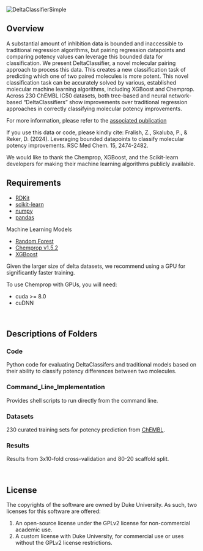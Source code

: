 
![DeltaClassifierSimple](https://github.com/RekerLab/DeltaClassifier/assets/127516906/d0e68a7c-5ea0-418a-b41c-e1eae837958c)


## Overview

A substantial amount of inhibition data is bounded and inaccessible to traditional regression algorithms, but pairing regression datapoints and comparing potency values can leverage this bounded data for classification. We present DeltaClassifier, a novel molecular pairing approach to process this data. This creates a new classification task of predicting which one of two paired molecules is more potent. This novel classification task can be accurately solved by various, established molecular machine learning algorithms, including XGBoost and Chemprop. Across 230 ChEMBL IC50 datasets, both tree-based and neural network-based “DeltaClassifiers” show improvements over traditional regression approaches in correctly classifying molecular potency improvements. 

For more information, please refer to the [associated publication](https://pubs.rsc.org/en/content/articlelanding/2024/md/d4md00325j#cit11)

If you use this data or code, please kindly cite: Fralish, Z., Skaluba, P., & Reker, D. (2024). Leveraging bounded datapoints to classify molecular potency improvements. RSC Med Chem. 15, 2474-2482.

We would like to thank the Chemprop, XGBoost, and the Scikit-learn developers for making their machine learning algorithms publicly available. 

## Requirements
* [RDKit](https://www.rdkit.org/docs/Install.html)
* [scikit-learn](https://scikit-learn.org/stable/)
* [numpy](https://numpy.org/)
* [pandas](https://github.com/pandas-dev/pandas)

Machine Learning Models
* [Random Forest](https://scikit-learn.org/stable/modules/generated/sklearn.ensemble.RandomForestRegressor.html)
* [Chemprop v1.5.2](https://github.com/chemprop/chemprop)
* [XGBoost](https://xgboost.readthedocs.io/en/stable/gpu/index.html)

Given the larger size of delta datasets, we recommend using a GPU for significantly faster training.

To use Chemprop with GPUs, you will need:
* cuda >= 8.0
* cuDNN

<br />


## Descriptions of Folders

### Code

Python code for evaluating DeltaClassifers and traditional models based on their ability to classify potency differences between two molecules.

### Command_Line_Implementation

Provides shell scripts to run directly from the command line.

### Datasets

230 curated training sets for potency prediction from [ChEMBL](https://www.ebi.ac.uk/chembl/).

### Results

Results from 3x10-fold cross-validation and 80-20 scaffold split.

<br />

## License

The copyrights of the software are owned by Duke University. As such, two licenses for this software are offered:
1. An open-source license under the GPLv2 license for non-commercial academic use.
2. A custom license with Duke University, for commercial use or uses without the GPLv2 license restrictions. 
